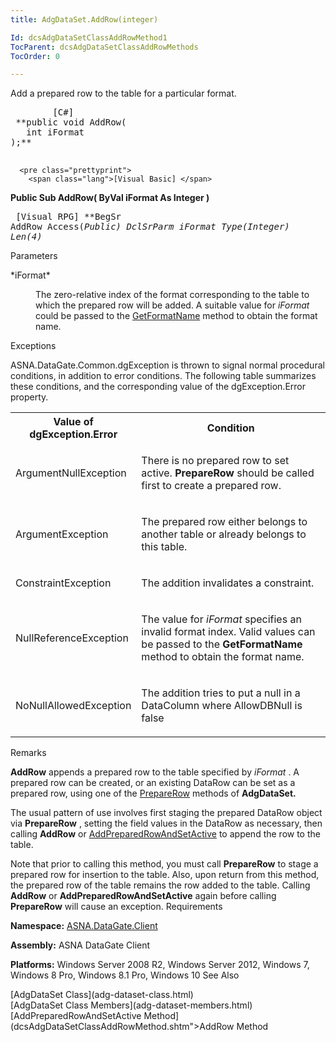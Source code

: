 ```yaml
---
title: AdgDataSet.AddRow(integer)

Id: dcsAdgDataSetClassAddRowMethod1
TocParent: dcsAdgDataSetClassAddRowMethods
TocOrder: 0

---
```


Add a prepared row to the table for a particular format.
<pre class="prettyprint">
        <span class="lang">[C#]</span>
 **public void AddRow(
   int iFormat
);** 
      </pre>
      <pre class="prettyprint">
        <span class="lang">[Visual Basic] </span>
 **Public Sub AddRow(
   ByVal iFormat As Integer
)** 
      </pre>
      <pre class="prettyprint">
        <span class="lang">[Visual RPG]</span>
 **BegSr AddRow Access(*Public)
   DclSrParm iFormat Type(*Integer) Len(4)** 
      </pre>

Parameters

<dl>
        <dt>
 *iFormat* 
        </dt>
        <dd>

The zero-relative index of the format corresponding to the table to which the prepared row will be added. A suitable value for *iFormat* could be passed to the [GetFormatName](adg-dataset-class-get-format-name-method.html) method to obtain the format name.
</dd>
</dl>

Exceptions

ASNA.DataGate.Common.dgException is thrown to signal normal procedural conditions, in addition to error conditions. The following table summarizes these conditions, and the corresponding value of the dgException.Error property.
<br />

<table class="dtTABLE" id="Table5" x-use-null-cells="x-use-null-cells" style="border-spacing: 0px;     x-cell-content-align: Top" cellspacing="0">
          <colgroup span="1">
            <col span="1" style="FONT-WEIGHT: bold; WIDTH: 20%" />
            <col span="1" style="WIDTH: 70%" />
          </colgroup>
          <tr>
            <th colspan="1" rowspan="1">
							Value of dgException.Error
						</th>
            <th colspan="1" rowspan="1">
							Condition</th>
          </tr>
          <tr>
            <td colspan="1" rowspan="1">

ArgumentNullException
</td>
            <td colspan="1" rowspan="1">

There is no prepared row to set active. **PrepareRow** should be called first to create a prepared row.
</td>
          </tr>
          <tr>
            <td colspan="1" rowspan="1">

ArgumentException
</td>
            <td colspan="1" rowspan="1">

The prepared row either belongs to another table or already belongs to this table.
</td>
          </tr>
          <tr>
            <td colspan="1" rowspan="1">

ConstraintException
</td>
            <td colspan="1" rowspan="1">

The addition invalidates a constraint.
</td>
          </tr>
          <tr>
            <td colspan="1" rowspan="1">

NullReferenceException
</td>
            <td colspan="1" rowspan="1">

The value for *iFormat* specifies an invalid format index. Valid values can be passed to the **GetFormatName** method to obtain the format name.
</td>
          </tr>
          <tr>
            <td colspan="1" rowspan="1">

NoNullAllowedException
</td>
            <td colspan="1" rowspan="1">

The addition tries to put a null in a DataColumn where AllowDBNull is false
</td>
          </tr>
</table>

Remarks

<span> **AddRow** </span> appends a prepared row to the table specified by *<span>i</span><span>Format</span>* . A prepared row can be created, or an existing DataRow can be set as a prepared row, using one of the [PrepareRow](adg-dataset-class-prepare-row-method-main.html) methods of **AdgDataSet.** 

The usual pattern of use involves first staging the prepared DataRow object via <span> **PrepareRow** </span>, setting the field values in the DataRow as necessary, then calling <span> **AddRow** </span> or [AddPreparedRowAndSetActive](adg-dataset-class-add-prepared-row-and-set-active-method.html) to append the row to the table.

<span>Note</span> that prior to calling this method, you must call <span> **PrepareRow** </span> to stage a prepared row for insertion to the table. Also, upon return from this method, the prepared row of the table remains the row added to the table. Calling **AddRow** or <span> **AddPreparedRowAndSetActive** </span> again before calling <span> **PrepareRow** </span> will cause an exception.
Requirements

**Namespace:** [ASNA.DataGate.Client](datagate-client-namespace.html) 

**Assembly:** ASNA DataGate Client

**Platforms:** Windows Server 2008 R2, Windows Server 2012, Windows 7, Windows 8 Pro, Windows 8.1 Pro, Windows 10
See Also

<dl />
      <span>
        [AdgDataSet Class](adg-dataset-class.html)
        <br />
        [AdgDataSet Class Members](adg-dataset-members.html)
        <br />
        [AddPreparedRowAndSetActive 
						Method](dcsAdgDataSetClassAddRowMethod.shtm">AddRow Method</a>
        <br />
        <a href="dcsAdgDataSetClassAddPreparedRowAndSetActiveMethod.html)
        <br />
        [GetFormatName Method](adg-dataset-class-get-format-name-method.html)
        <br />
        [PrepareRow Method](adg-dataset-class-prepare-row-method2.html)
      </span>
      <br />
      [ASNA.DataGate.Client Namespace](datagate-client-namespace.html)

